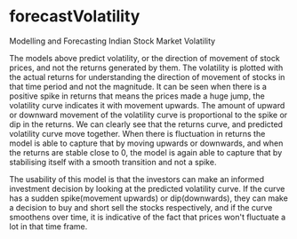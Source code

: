 # forecastVolatility
Modelling and Forecasting Indian Stock Market Volatility

The models above predict volatility, or the direction of movement of stock prices, and not the returns generated by them. The volatility is plotted with the 
actual returns for understanding the direction of movement of stocks in that time period and not the magnitude. It can be seen when there is a positive spike in 
returns that means the prices made a huge jump, the volatility curve indicates it with movement upwards. The amount of upward or downward movement of the volatility 
curve is proportional to the spike or dip in the returns. We can clearly see that the returns curve, and predicted volatility curve move together. When there is 
fluctuation in returns the model is able to capture that by moving upwards or downwards, and when the returns are stable close to 0, the model is again able to capture 
that by stabilising itself with a smooth transition and not a spike.

The usability of this model is that the investors can make an informed investment decision by looking at the predicted volatility curve. If the curve has a sudden 
spike(movement upwards) or dip(downwards), they can make a decision to buy and short sell the stocks respectively, and if the curve smoothens over time, it is indicative 
of the fact that prices won't fluctuate a lot in that time frame.
